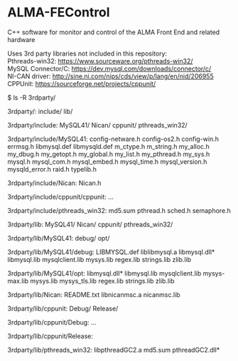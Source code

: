 # ALMA-FEControl
C++ software for monitor and control of the ALMA Front End and related hardware

Uses 3rd party libraries not included in this repository:<br>
Pthreads-win32: https://www.sourceware.org/pthreads-win32/<br>
MySQL Connector/C: https://dev.mysql.com/downloads/connector/c/<br>
NI-CAN driver: http://sine.ni.com/nips/cds/view/p/lang/en/nid/206955<br>
CPPUnit: https://sourceforge.net/projects/cppunit/


$ ls -R 3rdparty/

3rdparty/:
include/
lib/

3rdparty/include:
MySQL41/
Nican/
cppunit/
pthreads_win32/

3rdparty/include/MySQL41:
config-netware.h
config-os2.h
config-win.h
errmsg.h
libmysql.def
libmysqld.def
m_ctype.h
m_string.h
my_alloc.h
my_dbug.h
my_getopt.h
my_global.h
my_list.h
my_pthread.h
my_sys.h
mysql.h
mysql_com.h
mysql_embed.h
mysql_time.h
mysql_version.h
mysqld_error.h
raid.h
typelib.h

3rdparty/include/Nican:
Nican.h

3rdparty/include/cppunit/cppunit:
...

3rdparty/include/pthreads_win32:
md5.sum
pthread.h
sched.h
semaphore.h

3rdparty/lib:
MySQL41/
Nican/
cppunit/
pthreads_win32/

3rdparty/lib/MySQL41:
debug/
opt/

3rdparty/lib/MySQL41/debug:
LIBMYSQL.def
liblibmysql.a
libmysql.dll*
libmysql.lib
mysqlclient.lib
mysys.lib
regex.lib
strings.lib
zlib.lib

3rdparty/lib/MySQL41/opt:
libmysql.dll*
libmysql.lib
mysqlclient.lib
mysys-max.lib
mysys.lib
mysys_tls.lib
regex.lib
strings.lib
zlib.lib

3rdparty/lib/Nican:
README.txt
libnicanmsc.a
nicanmsc.lib

3rdparty/lib/cppunit:
Debug/
Release/

3rdparty/lib/cppunit/Debug:
...

3rdparty/lib/cppunit/Release:

3rdparty/lib/pthreads_win32:
libpthreadGC2.a
md5.sum
pthreadGC2.dll*

